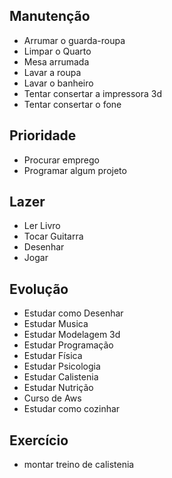## Manutenção
- Arrumar o guarda-roupa 
- Limpar o Quarto 
- Mesa arrumada 
- Lavar a roupa 
- Lavar o  banheiro 
- Tentar consertar a impressora 3d
- Tentar consertar o fone 
## Prioridade
- Procurar emprego
- Programar algum projeto 
## Lazer
- Ler Livro
- Tocar Guitarra
- Desenhar
- Jogar
## Evolução
- Estudar como Desenhar
- Estudar Musica
- Estudar Modelagem 3d
- Estudar Programação
- Estudar Física 
- Estudar Psicologia 
- Estudar Calistenia
- Estudar Nutrição
- Curso de Aws
- Estudar como cozinhar

## Exercício
- montar treino de calistenia 
